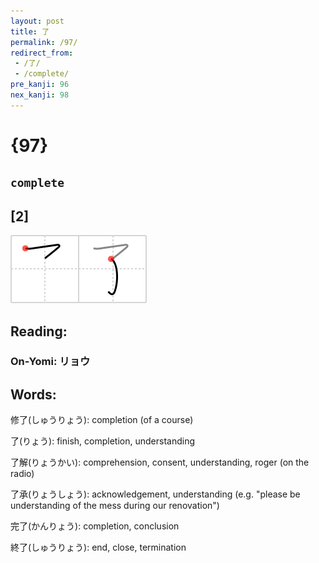 ```yaml
---
layout: post
title: 了
permalink: /97/
redirect_from:
 - /了/
 - /complete/
pre_kanji: 96
nex_kanji: 98
---
```


# {97}

## `complete`

## [2]

<div class="stroke"><img src="../images/E4BA86.png" /></div>

## Reading:

### On-Yomi: リョウ

## Words:

修了(しゅうりょう): completion (of a course)

了(りょう): finish, completion, understanding

了解(りょうかい): comprehension, consent, understanding, roger (on the radio)

了承(りょうしょう): acknowledgement, understanding (e.g. "please be understanding of the mess during our renovation")

完了(かんりょう): completion, conclusion

終了(しゅうりょう): end, close, termination
